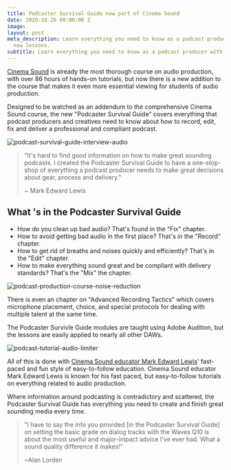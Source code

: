 ```yaml
---
title: Podcaster Survival Guide now part of Cinema Sound
date: 2020-10-26 00:00:00 Z
image: 
layout: post
meta_description: Learn everything you need to know as a podcast producer with these
  new lessons.
subtitle: Learn everything you need to know as a podcast producer with these new lessons.
---
```


[Cinema Sound](https://www.mzed.com/courses/cinema-sound) is already the most thorough course on audio production, with over 86 hours of hands-on tutorials, but now there is a new addition to the course that makes it even more essential viewing for students of audio production.

Designed to be watched as an addendum to the comprehensive Cinema Sound course, the new "Podcaster Survival Guide" covers everything that podcast producers and creatives need to know about how to record, edit, fix and deliver a professional and compliant podcast.

![podcast-survival-guide-interview-audio](https://mzed-cdn1.sfo2.cdn.digitaloceanspaces.com/images/news/podcast-survival-guide-interview-audio.jpg)

> "It's hard to find good information on how to make great sounding podcasts. I created the Podcaster Survival Guide to have a one-stop-shop of everything a podcast producer needs to make great decisions about gear, process and delivery."
> 
> ~ Mark Edward Lewis

## **What 's in the Podcaster Survival Guide**

  * How do you clean up bad audio? That's found in the "Fix" chapter.
  * How to avoid getting bad audio in the first place? That's in the "Record" chapter.
  * How to get rid of breaths and noises quickly and efficiently? That's in the "Edit" chapter.
  * How to make everything sound great and be compliant with delivery standards? That's the "Mix" the chapter.



![podcast-production-course-noise-reduction](https://mzed-cdn1.sfo2.cdn.digitaloceanspaces.com/images/news/podcast-production-course-noise-reduction.jpg)

There is even an chapter on "Advanced Recording Tactics" which covers microphone placement, choice, and special protocols for dealing with multiple talent at the same time.

The Podcaster Survivle Guide modules are taught using Adobe Audition, but the lessons are easily applied to nearly all other DAWs.

![podcast-tutorial-audio-limiter](https://mzed-cdn1.sfo2.cdn.digitaloceanspaces.com/images/news/podcast-tutorial-audio-limiter.jpg)

All of this is done with [Cinema Sound educator Mark Edward Lewis](https://www.mzed.com/educators/mark-edward-lewis)' fast-paced and fun style of easy-to-follow education. Cinema Sound educator Mark Edward Lewis is known for his fast paced, but easy-to-follow tutorials on everything related to audio production.

Where information around podcasting is contradictory and scattered, the Podcaster Survival Guide has everything you need to create and finish great sounding media every time.

> "I have to say the info you provided [in the Podcaster Survival Guide] on setting the basic grade on dialog tracks with the Waves Q10 is about the most useful and major-impact advice I've ever had.  What a sound quality difference it makes!"
> 
> ~Alan Lorden